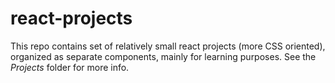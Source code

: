 # react-projects

This repo contains set of relatively small react projects (more CSS oriented), organized as separate components, mainly for learning purposes.
See the *Projects* folder for more info.
